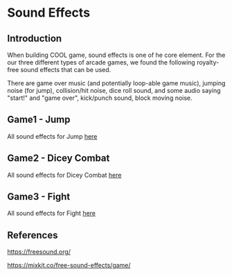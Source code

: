 # Sound Effects
## Introduction
When building COOL game, sound effects is one of he core element. For the our three different types of arcade games, we found the following royalty-free sound effects that can be used.

There are game over music (and potentially loop-able game music), jumping noise (for jump), collision/hit noise, dice roll sound, and some audio saying "start!" and "game over", kick/punch sound, block moving noise.

## Game1 - Jump
All sound effects for Jump
[here]()
## Game2 - Dicey Combat
All sound effects for Dicey Combat
[here]()
## Game3 - Fight
All sound effects for Fight
[here]()

## References
https://freesound.org/

https://mixkit.co/free-sound-effects/game/
